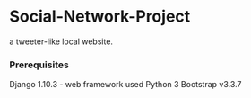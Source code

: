 # Social-Network-Project
a tweeter-like local website.

### Prerequisites
Django 1.10.3 - web framework used
Python 3
Bootstrap v3.3.7

